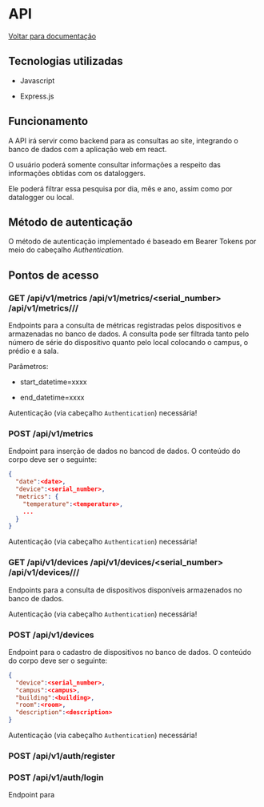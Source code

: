 # API

[Voltar para documentação](README.md)

## Tecnologias utilizadas

- Javascript

- Express.js

## Funcionamento

A API irá servir como backend para as consultas ao site, integrando o banco de dados com a aplicação web em react.

O usuário poderá somente consultar informações a respeito das informações obtidas com os dataloggers.

Ele poderá filtrar essa pesquisa por dia, mês e ano, assim como por datalogger ou local.

## Método de autenticação

O método de autenticação implementado é baseado em Bearer Tokens por meio do cabeçalho _Authentication_.

## Pontos de acesso

### GET /api/v1/metrics /api/v1/metrics/<serial_number> /api/v1/metrics/<campus>/<building>/<room>

Endpoints para a consulta de métricas registradas pelos dispositivos e armazenadas no banco de dados. A consulta pode ser filtrada tanto pelo número de série do dispositivo quanto pelo local colocando o campus, o prédio e a sala.

Parâmetros:

- start_datetime=xxxx

- end_datetime=xxxx

Autenticação (via cabeçalho `Authentication`) necessária!

### POST /api/v1/metrics

Endpoint para inserção de dados no bancod de dados. O conteúdo do corpo deve ser o seguinte:

```json
{
  "date":<date>,
  "device":<serial_number>,
  "metrics": {
    "temperature":<temperature>,
    ...
  }
}
```

Autenticação (via cabeçalho `Authentication`) necessária!

### GET /api/v1/devices /api/v1/devices/<serial_number> /api/v1/devices/<campus>/<building>/<room>

Endpoints para a consulta de dispositivos disponíveis armazenados no banco de dados.

Autenticação (via cabeçalho `Authentication`) necessária!

### POST /api/v1/devices

Endpoint para o cadastro de dispositivos no banco de dados. O conteúdo do corpo deve ser o seguinte:

```json
{
  "device":<serial_number>,
  "campus":<campus>,
  "building":<building>,
  "room":<room>,
  "description":<description>
}
```

Autenticação (via cabeçalho `Authentication`) necessária!

### POST /api/v1/auth/register

### POST /api/v1/auth/login

Endpoint para 
